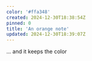 ```yaml
---
color: '#ffa348'
created: 2024-12-30T18:38:54Z
pinned: 0
title: 'An orange note'
updated: 2024-12-30T18:39:07Z
---
```

... and it keeps the color